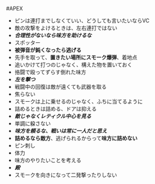 #APEX

- ピンは連打までしなくていい、どうしても言いたいならVC
- 敵の攻撃をよけるときは、左右連打ではない
- ***合理性がないなら味方を助けるな***
- スポッター
- **被弾音が鈍くなったら逃げる**
- 先手を取って、**置きたい場所にスモーク爆弾**、着地点
- 追いかけて打つのじゃなく、構えた物を置いておく
- 挌闘で殴ってずらす倒れた味方
- ***左を撃つ***
- 戦闘中の回復は敵が遠くても武器を取る
- 焦らない
- スモークは上に乗せるのじゃなく、ふちに当てるように
- 詰めるときは詰める、ドアは抑える
- ***敵じゃなくレティクル中心を見る***
- 単調に躱さない
- ***味方を頼るな、戦いは常に一人だと思え***
- **詰めるなら敵方**、逃げられるからって**味方に詰めない**　
- ピン刺し
- 体力
- 味方のやりたいことを考える
- ***殿***
- スモークを向きになって二発撃ったりしない